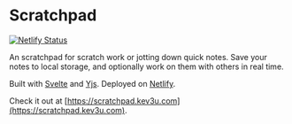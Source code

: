 # Scratchpad

[![Netlify Status](https://api.netlify.com/api/v1/badges/32a1752a-a032-43a2-9d79-f84e8ff58415/deploy-status)](https://app.netlify.com/sites/jade-cocada-9c9372/deploys)

An scratchpad for scratch work or jotting down quick notes.
Save your notes to local storage, and optionally work on them with others
in real time.

Built with [Svelte](https://svelte.dev) and [Yjs](https://yjs.dev).
Deployed on [Netlify](https://netlify.com).

Check it out at [https://scratchpad.kev3u.com](https://scratchpad.kev3u.com).
